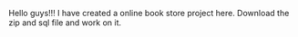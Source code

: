 Hello guys!!!
I have created a online book store project here.
Download the zip and sql file and work on it.

